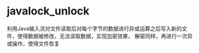 # javalock_unlock
利用Java输入流对文件读取后对每个字节的数据进行异或运算之后写入新的文件，使得数据被修改，无法读取数据，实现加密效果，
解密同样，再进行一次异或操作，使得文件恢复
